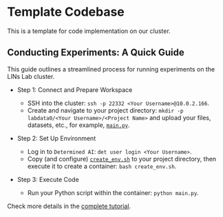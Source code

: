 # Template Codebase
This is a template for code implementation on our cluster.

## Conducting Experiments: A Quick Guide

This guide outlines a streamlined process for running experiments on the LINs Lab cluster.

- Step 1: Connect and Prepare Workspace
    - SSH into the cluster: `ssh -p 22332 <Your Username>@10.0.2.166`.
    - Create and navigate to your project directory: `mkdir -p labdata0/<Your Username>/<Project Name>` and upload your files, datasets, etc., for example, [`main.py`](main.py).

- Step 2: Set Up Environment
    - Log in to `Determined AI`: `det user login <Your Username>`.
    - Copy (and configure) [`create_env.sh`](create_env.sh) to your project directory, then execute it to create a container: `bash create_env.sh`.

- Step 3: Execute Code
    - Run your Python script within the container: `python main.py`.

Check more details in the [complete tutorial](https://github.com/LINs-lab/cluster_tutorial/tree/main).